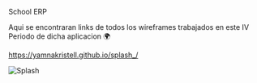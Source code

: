 School ERP

Aqui se encontraran links de todos los  wireframes trabajados en este IV Periodo de dicha aplicacion 🌍


https://yamnakristell.github.io/splash_/

![Splash](https://user-images.githubusercontent.com/79730258/134598396-659af5a8-974b-47af-bd59-9699f4b48823.jpg)
